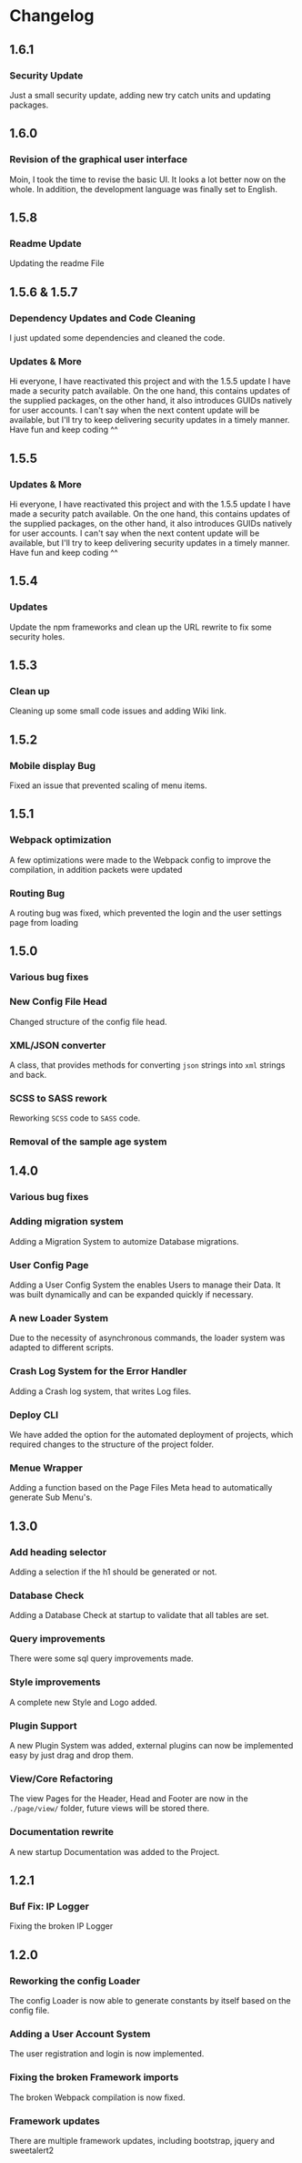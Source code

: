 # Changelog

## 1.6.1

### Security Update

Just a small security update, adding new try catch units and updating packages.

## 1.6.0

### Revision of the graphical user interface

Moin, I took the time to revise the basic UI. It looks a lot better now on the whole. In addition, the development language was finally set to English.

## 1.5.8

### Readme Update

Updating the readme File

## 1.5.6 & 1.5.7

### Dependency Updates and Code Cleaning

I just updated some dependencies and cleaned the code.

### Updates & More

Hi everyone, I have reactivated this project and with the 1.5.5 update I have made a security patch available. On the one hand, this contains updates of the supplied packages, on the other hand, it also introduces GUIDs natively for user accounts. I can't say when the next content update will be available, but I'll try to keep delivering security updates in a timely manner. Have fun and keep coding ^^

## 1.5.5

### Updates & More

Hi everyone, I have reactivated this project and with the 1.5.5 update I have made a security patch available. On the one hand, this contains updates of the supplied packages, on the other hand, it also introduces GUIDs natively for user accounts. I can't say when the next content update will be available, but I'll try to keep delivering security updates in a timely manner. Have fun and keep coding ^^

## 1.5.4

### Updates

Update the npm frameworks and clean up the URL rewrite to fix some security holes.

## 1.5.3

### Clean up

Cleaning up some small code issues and adding Wiki link.

## 1.5.2

### Mobile display Bug

Fixed an issue that prevented scaling of menu items.

## 1.5.1

### Webpack optimization

A few optimizations were made to the Webpack config to improve the compilation, in addition packets were updated

### Routing Bug

A routing bug was fixed, which prevented the login and the user settings page from loading


## 1.5.0

### Various bug fixes

### New Config File Head
Changed structure of the config file head.

### XML/JSON converter
A class, that provides methods for
converting `json` strings into `xml` strings and back.

### SCSS to SASS rework
Reworking `SCSS` code to `SASS` code.

### Removal of the sample age system


## 1.4.0

### Various bug fixes

### Adding migration system
Adding a Migration System to automize Database migrations.

### User Config Page
Adding a User Config System the enables Users to manage their Data.
It was built dynamically and can be expanded quickly if necessary.

### A new Loader System
Due to the necessity of asynchronous commands, the loader system was adapted to different scripts.

### Crash Log System for the Error Handler
Adding a Crash log system, that writes Log files.

### Deploy CLI
We have added the option for the automated deployment of projects, which required changes to the structure of the project folder.

### Menue Wrapper
Adding a function based on the Page Files Meta head to automatically generate Sub Menu's.


## 1.3.0

### Add heading selector
Adding a selection if the h1 should be generated or not.

### Database Check
Adding a Database Check at startup to validate that all tables are set.

### Query improvements
There were some sql query improvements made.

### Style improvements
A complete new Style and Logo added.

### Plugin Support
A new Plugin System was added, external plugins can now be implemented easy by just drag and drop them.

### View/Core Refactoring
The view Pages for the Header, Head and Footer are now in the ```./page/view/``` folder, future views will be stored there.

### Documentation rewrite
A new startup Documentation was added to the Project.

## 1.2.1

### Buf Fix: IP Logger
Fixing the broken IP Logger

## 1.2.0

### Reworking the config Loader
The config Loader is now able to generate constants by itself based on the config file.

### Adding a User Account System
The user registration and login is now implemented.

### Fixing the broken Framework imports
The broken Webpack compilation is now fixed.

### Framework updates
There are multiple framework updates,
including bootstrap, jquery and sweetalert2

